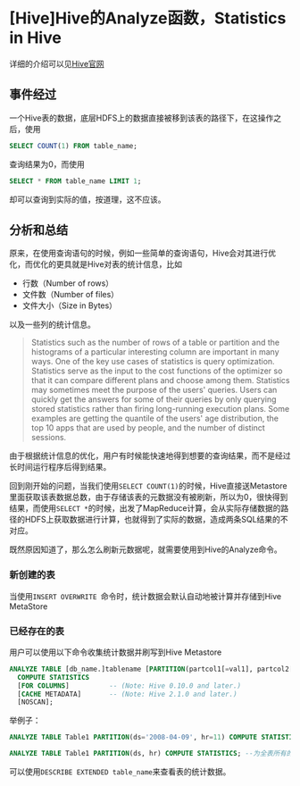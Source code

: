 # [Hive]Hive的Analyze函数，Statistics in Hive

详细的介绍可以见[Hive官网](https://cwiki.apache.org/confluence/display/Hive/StatsDev)

## 事件经过

一个Hive表的数据，底层HDFS上的数据直接被移到该表的路径下，在这操作之后，使用

~~~SQL
SELECT COUNT(1) FROM table_name;
~~~

查询结果为0，而使用

~~~SQL
SELECT * FROM table_name LIMIT 1;
~~~

却可以查询到实际的值，按道理，这不应该。

## 分析和总结

原来，在使用查询语句的时候，例如一些简单的查询语句，Hive会对其进行优化，而优化的更具就是Hive对表的统计信息，比如

- 行数（Number of rows）
- 文件数（Number of files）
- 文件大小（Size in Bytes）

以及一些列的统计信息。



> Statistics such as the number of rows of a table or partition and the histograms of a particular interesting column are important in many ways. One of the key use cases of statistics is query optimization. Statistics serve as the input to the cost functions of the optimizer so that it can compare different plans and choose among them. Statistics may sometimes meet the purpose of the users' queries. Users can quickly get the answers for some of their queries by only querying stored statistics rather than firing long-running execution plans. Some examples are getting the quantile of the users' age distribution, the top 10 apps that are used by people, and the number of distinct sessions.

由于根据统计信息的优化，用户有时候能快速地得到想要的查询结果，而不是经过长时间运行程序后得到结果。

回到刚开始的问题，当我们使用`SELECT COUNT(1)`的时候，Hive直接送Metastore里面获取该表数据总数，由于存储该表的元数据没有被刷新，所以为0，很快得到结果，而使用`SELECT *`的时候，出发了MapReduce计算，会从实际存储数据的路径的HDFS上获取数据进行计算，也就得到了实际的数据，造成两条SQL结果的不对应。



既然原因知道了，那么怎么刷新元数据呢，就需要使用到Hive的Analyze命令。



### 新创建的表

当使用`INSERT OVERWRITE `命令时，统计数据会默认自动地被计算并存储到Hive MetaStore

### 已经存在的表

用户可以使用以下命令收集统计数据并刷写到Hive Metastore

~~~SQL
ANALYZE TABLE [db_name.]tablename [PARTITION(partcol1[=val1], partcol2[=val2], ...)]  -- (Note: Fully support qualified table name since Hive 1.2.0, see HIVE-10007.)
  COMPUTE STATISTICS 
  [FOR COLUMNS]          -- (Note: Hive 0.10.0 and later.)
  [CACHE METADATA]       -- (Note: Hive 2.1.0 and later.)
  [NOSCAN];
~~~

举例子：

~~~SQL
ANALYZE TABLE Table1 PARTITION(ds='2008-04-09', hr=11) COMPUTE STATISTICS; --仅仅为PARTITION(ds='2008-04-09', hr=11)收集统计数据

ANALYZE TABLE Table1 PARTITION(ds, hr) COMPUTE STATISTICS; --为全表所有的分区收集统计数据
~~~



可以使用`DESCRIBE EXTENDED table_name`来查看表的统计数据。